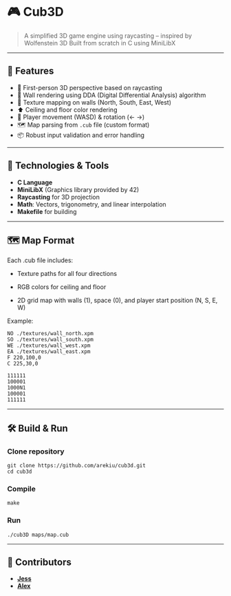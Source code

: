 # 🎮 Cub3D

> A simplified 3D game engine using raycasting – inspired by Wolfenstein 3D
> Built from scratch in C using MiniLibX

---


## 🚀 Features

- 🧭 First-person 3D perspective based on raycasting
- 🔲 Wall rendering using DDA (Digital Differential Analysis) algorithm
- 🎨 Texture mapping on walls (North, South, East, West)
- ⬆️ Ceiling and floor color rendering
- 👣 Player movement (WASD) & rotation (← →)
- 🗺️ Map parsing from `.cub` file (custom format)
- 📦 Robust input validation and error handling

---

## 🧰 Technologies & Tools

- **C Language**
- **MiniLibX** (Graphics library provided by 42)
- **Raycasting** for 3D projection
- **Math**: Vectors, trigonometry, and linear interpolation
- **Makefile** for building

---

## 🗺️ Map Format

Each .cub file includes:

- Texture paths for all four directions

- RGB colors for ceiling and floor

- 2D grid map with walls (1), space (0), and player start position (N, S, E, W)

Example:
```
NO ./textures/wall_north.xpm
SO ./textures/wall_south.xpm
WE ./textures/wall_west.xpm
EA ./textures/wall_east.xpm
F 220,100,0
C 225,30,0

111111
100001
1000N1
100001
111111
```

---

## 🛠️ Build & Run

### Clone repository
```
git clone https://github.com/arekiu/cub3d.git
cd cub3d
```
### Compile
```
make
```
### Run
```
./cub3D maps/map.cub
```

---

## 👥 Contributors

- **[Jess](https://github.com/JSlusark )**
- **[Alex](https://github.com/arekiu)**
